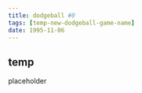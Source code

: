 ```yaml
---
title: dodgeball #0
tags: [temp-new-dodgeball-game-name]
date: 1995-11-06
---
```


## temp
placeholder
